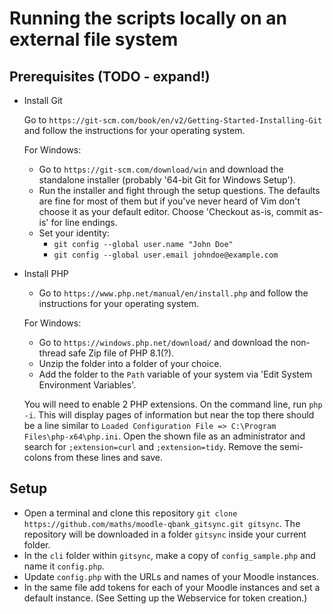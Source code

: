 # Running the scripts locally on an external file system

## Prerequisites (TODO - expand!)
- Install Git

  Go to `https://git-scm.com/book/en/v2/Getting-Started-Installing-Git` and follow the instructions for your operating system.

  For Windows:
  - Go to `https://git-scm.com/download/win` and download the standalone installer (probably '64-bit Git for Windows Setup').
  - Run the installer and fight through the setup questions. The defaults are fine for most of them but if you've never heard of Vim
  don't choose it as your default editor. Choose 'Checkout as-is, commit as-is' for line endings.
  - Set your identity:
    - `git config --global user.name "John Doe"`
    - `git config --global user.email johndoe@example.com`

- Install PHP
  - Go to `https://www.php.net/manual/en/install.php` and follow the instructions for your operating system.

  For Windows:
  - Go to `https://windows.php.net/download/` and download the non-thread safe Zip file of PHP 8.1(?).
  - Unzip the folder into a folder of your choice.
  - Add the folder to the `Path` variable of your system via 'Edit System Environment Variables'.

  You will need to enable 2 PHP extensions. On the command line, run `php -i`. This will display pages of information but near the top there should be a line similar to `Loaded Configuration File => C:\Program Files\php-x64\php.ini`. Open the shown file as an administrator and search for `;extension=curl` and `;extension=tidy`. Remove the semi-colons from these lines and save.

## Setup
- Open a terminal and clone this repository `git clone https://github.com/maths/moodle-qbank_gitsync.git gitsync`. The repository will be downloaded in a folder `gitsync` inside your current folder.
- In the `cli` folder within `gitsync`, make a copy of `config_sample.php` and name it `config.php`.
- Update `config.php` with the URLs and names of your Moodle instances.
- In the same file add tokens for each of your Moodle instances and set a default instance. (See Setting up the Webservice for token creation.)

